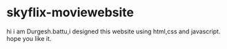 # skyflix-moviewebsite

hi i am Durgesh.battu,i designed this website using html,css and javascript.
hope you like it.
